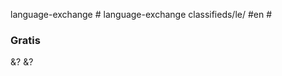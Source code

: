 [](http://babelvillage.com/)
[](https://en.bindaloo.com/)language-exchange
[](http://lang-8.com/)#
[](http://www.conversationexchange.com/)
[](http://tongueout.net/)
[](http://www.languageexchange.eu/)
[](http://www.interpals.net/)
[](http://www.mylanguageexchange.com)
[](http://www.italki.com)
[](http://www.exchangealanguage.com/)
[](https://www.tt4you.com/)
[](http://www.papora.com/)language-exchange
[](http://www.expatriates.com/)classifieds/le/
[](http://www.hellotalk.com/)#en
[](http://en.coeffee.com/) #

### Gratis
[](http://www.vidactic.com/)
[](https://www.gospeaky.com/)
[](http://www.polyglot-chat.com/)  &?
[](https://tandemexchange.com/)  &?
[](http://en.openlanguageexchange.com/)
[](http://www.fluentfuture.com/)
[](http://www.thelangex.org/)
[](http://www.lingua2.eu/)
[](http://languageshare.net/)
[](http://www.easylanguageexchange.com/)
[](http://www.language-exchanges.org/)
[](http://www.languageforexchange.com/)
[](http://www.lang-friend.com/)

